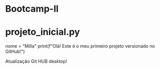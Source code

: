 # Bootcamp-ll

# projeto\_inicial.py

nome = "Milla"
print(f"Olá! Este é o meu primeiro projeto versionado no GitHub!")

Atualização Git HUB desktop!

